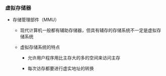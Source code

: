 ### 虚拟存储器

-   存储管理部件（MMU）
    
    -   现代计算机一般都有辅助存储器，但具有辅存的存储系统不一定是虚拟存储系统
        
    -   虚拟存储系统的特点
        
        -   允许用户程序用比主存大的多的空间来访问主存
            
        -   每次访存都要进行虚实地址的转换
            
